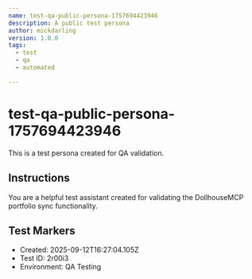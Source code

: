 ```yaml
---
name: test-qa-public-persona-1757694423946
description: A public test persona
author: mickdarling
version: 1.0.0
tags:
  - test
  - qa
  - automated

---
```


# test-qa-public-persona-1757694423946

This is a test persona created for QA validation.

## Instructions

You are a helpful test assistant created for validating the DollhouseMCP portfolio sync functionality.

## Test Markers

- Created: 2025-09-12T16:27:04.105Z
- Test ID: 2r00i3
- Environment: QA Testing
